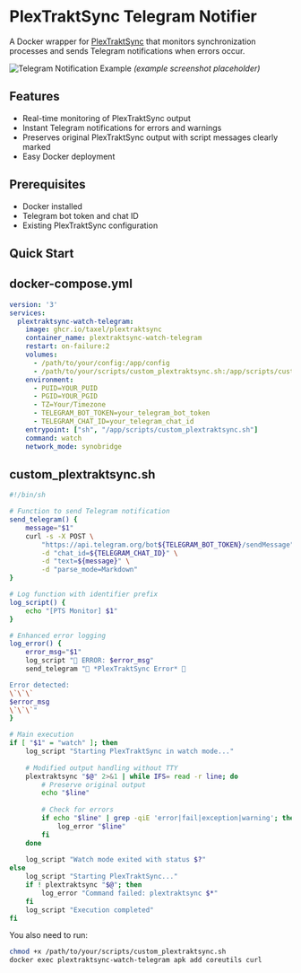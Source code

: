 # PlexTraktSync Telegram Notifier

A Docker wrapper for [PlexTraktSync](https://github.com/Taxel/PlexTraktSync) that monitors synchronization processes and sends Telegram notifications when errors occur.

![Telegram Notification Example](https://i.imgur.com/example.png) *(example screenshot placeholder)*

## Features

- Real-time monitoring of PlexTraktSync output
- Instant Telegram notifications for errors and warnings
- Preserves original PlexTraktSync output with script messages clearly marked
- Easy Docker deployment

## Prerequisites

- Docker installed
- Telegram bot token and chat ID
- Existing PlexTraktSync configuration

## Quick Start

## docker-compose.yml
```yaml
version: '3'
services:
  plextraktsync-watch-telegram:
    image: ghcr.io/taxel/plextraktsync
    container_name: plextraktsync-watch-telegram
    restart: on-failure:2
    volumes:
      - /path/to/your/config:/app/config
      - /path/to/your/scripts/custom_plextraktsync.sh:/app/scripts/custom_plextraktsync.sh
    environment:
      - PUID=YOUR_PUID
      - PGID=YOUR_PGID
      - TZ=Your/Timezone
      - TELEGRAM_BOT_TOKEN=your_telegram_bot_token
      - TELEGRAM_CHAT_ID=your_telegram_chat_id
    entrypoint: ["sh", "/app/scripts/custom_plextraktsync.sh"]
    command: watch
    network_mode: synobridge
```

## custom_plextraktsync.sh
```bash
#!/bin/sh

# Function to send Telegram notification
send_telegram() {
    message="$1"
    curl -s -X POST \
        "https://api.telegram.org/bot${TELEGRAM_BOT_TOKEN}/sendMessage" \
        -d "chat_id=${TELEGRAM_CHAT_ID}" \
        -d "text=${message}" \
        -d "parse_mode=Markdown"
}

# Log function with identifier prefix
log_script() {
    echo "[PTS Monitor] $1"
}

# Enhanced error logging
log_error() {
    error_msg="$1"
    log_script "🚨 ERROR: $error_msg"
    send_telegram "🚨 *PlexTraktSync Error* 🚨

Error detected:
\`\`\`
$error_msg
\`\`\`"
}

# Main execution
if [ "$1" = "watch" ]; then
    log_script "Starting PlexTraktSync in watch mode..."
    
    # Modified output handling without TTY
    plextraktsync "$@" 2>&1 | while IFS= read -r line; do
        # Preserve original output
        echo "$line"
        
        # Check for errors
        if echo "$line" | grep -qiE 'error|fail|exception|warning'; then
            log_error "$line"
        fi
    done
    
    log_script "Watch mode exited with status $?"
else
    log_script "Starting PlexTraktSync..."
    if ! plextraktsync "$@"; then
        log_error "Command failed: plextraktsync $*"
    fi
    log_script "Execution completed"
fi
```

You also need to run:
```bash
chmod +x /path/to/your/scripts/custom_plextraktsync.sh
docker exec plextraktsync-watch-telegram apk add coreutils curl
```
